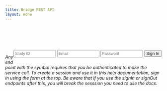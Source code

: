 ```yaml
---
title: Bridge REST API
layout: none
---
```

<head>
  <meta charset="UTF-8">
  <title>Bridge REST API</title>
  <link rel="icon" type="image/png" href="/swagger-ui/images/favicon-32x32.png" sizes="32x32" />
  <link rel="icon" type="image/png" href="/swagger-ui/images/favicon-16x16.png" sizes="16x16" />
  <link href='/swagger-ui/css/typography.css' media='screen' rel='stylesheet' type='text/css'/>
  <link href='/swagger-ui/css/reset.css' media='screen' rel='stylesheet' type='text/css'/>
  <link href='/swagger-ui/css/screen.css' media='screen' rel='stylesheet' type='text/css'/>
  <link href='/swagger-ui/css/reset.css' media='print' rel='stylesheet' type='text/css'/>
  <link href='/swagger-ui/css/print.css' media='print' rel='stylesheet' type='text/css'/>
  <script src='/swagger-ui/lib/object-assign-pollyfill.js' type='text/javascript'></script>
  <script src='/swagger-ui/lib/jquery-1.8.0.min.js' type='text/javascript'></script>
  <script src='/swagger-ui/lib/jquery.slideto.min.js' type='text/javascript'></script>
  <script src='/swagger-ui/lib/jquery.wiggle.min.js' type='text/javascript'></script>
  <script src='/swagger-ui/lib/jquery.ba-bbq.min.js' type='text/javascript'></script>
  <script src='/swagger-ui/lib/handlebars-4.0.5.js' type='text/javascript'></script>
  <script src='/swagger-ui/lib/lodash.min.js' type='text/javascript'></script>
  <script src='/swagger-ui/lib/backbone-min.js' type='text/javascript'></script>
  <script src='/swagger-ui/swagger-ui.js' type='text/javascript'></script>
  <script src='/scripts/bridge-auth.js' type='text/javascript'></script>
  <script src='/swagger-ui/lib/highlight.9.1.0.pack.js' type='text/javascript'></script>
  <script src='/swagger-ui/lib/highlight.9.1.0.pack_extended.js' type='text/javascript'></script>
  <script src='/swagger-ui/lib/jsoneditor.min.js' type='text/javascript'></script>
  <script src='/swagger-ui/lib/marked.js' type='text/javascript'></script>
  <script src='/swagger-ui/lib/swagger-oauth.js' type='text/javascript'></script>
  <script src='/swagger-ui/load.js' id="load" 
    path="/rest-api/{{site.data.versions.java_sdk}}/rest-api/swagger.json"></script>
</head>
<body class="swagger-section">
<div id='header'>
  <div class="swagger-ui-wrap">
    <h3 style="font-size: 23px; line-height:23px; display:inline-block">
        <a style="color:white!important; cursor:pointer" href="../">Bridge API</a>
    </h3>
    <form class='signIn' onsubmit="getSessionToken(this); return false">
      <input type="text" size="15" id="studyId" placeholder="Study ID"/>
      <input type="text" size="15" id="email" placeholder="Email"/>
      <input type="password" size="15" id="password" placeholder="Password"/>
      <button>Sign In</button>
    </form>
  </div>
</div>
<div id="message-bar" class="swagger-ui-wrap" data-sw-translate></div>
<div class="swagger-ui-wrap" style="margin-bottom: 1rem; font-style:italic">
  <p>Any endpoint with the <span class="swagger-section authorize__btn_operation_logout authorize__btn_operation"></span> symbol requires 
  that you be authenticated to make the service call. To create a session and use it in this help 
  documentation, sign in using the form at the top. Be aware that if you use the signIn or signOut 
  endpoints after this, you will break the sesssion you need to use the docs. </p>
</div>
<div id="swagger-ui-container" class="swagger-ui-wrap"></div>
<style>
.signIn {
    display: block;
    clear: none;
    float: right;  
}
  .signIn input {
    font-size: 0.9em;
    padding: 3px;
    margin: 0;    
  }
</style>

</body>
</html>
